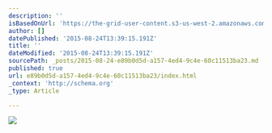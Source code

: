 ```yaml
---
description: ''
isBasedOnUrl: 'https://the-grid-user-content.s3-us-west-2.amazonaws.com/b9c7c024-2b56-4a59-bf5e-a3c4501d9dea.png'
author: []
datePublished: '2015-08-24T13:39:15.191Z'
title: ''
dateModified: '2015-08-24T13:39:15.191Z'
sourcePath: _posts/2015-08-24-e89b0d5d-a157-4ed4-9c4e-60c11513ba23.md
published: true
url: e89b0d5d-a157-4ed4-9c4e-60c11513ba23/index.html
_context: 'http://schema.org'
_type: Article

---
```

![](https://the-grid-user-content.s3-us-west-2.amazonaws.com/b9c7c024-2b56-4a59-bf5e-a3c4501d9dea.png)